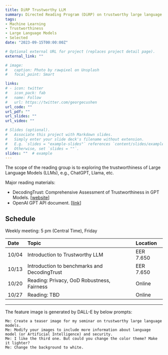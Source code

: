 ```yaml
---
title: DiRP Trustworthy LLM
summary: Directed Reading Program (DiRP) on trustworthy large language models.
tags:
- Machine Learning
- Trustworthiness
- Large Language Models
- Selected
date: "2023-09-15T00:00:00Z"

# Optional external URL for project (replaces project detail page).
external_link: ""

# image:
#   caption: Photo by rawpixel on Unsplash
#   focal_point: Smart

links:
# - icon: twitter
#   icon_pack: fab
#   name: Follow
#   url: https://twitter.com/georgecushen
url_code: ""
url_pdf: ""
url_slides: ""
url_video: ""

# Slides (optional).
#   Associate this project with Markdown slides.
#   Simply enter your slide deck's filename without extension.
#   E.g. `slides = "example-slides"` references `content/slides/example-slides.md`.
#   Otherwise, set `slides = ""`.
slides: ""  # example
---
```


The scope of the reading group is to exploring the trustworthiness of Large Language Models (LLMs), e.g., ChatGPT, Llama, etc.

Major reading materials:
* DecodingTrust: Comprehensive Assessment of Trustworthiness in GPT Models. [[website](https://decodingtrust.github.io/)]
* OpenAI GPT API document. [[link](https://platform.openai.com/docs/introduction/overview)]

## Schedule

Weekly meeting: 5 pm (Central Time), Friday

| Date  | Topic | Location |
| :---- | :---- | :------- |
| 10/04 | Introduction to Trustworthy LLM | EER 7.650 |
| 10/13 | Introduction to benchmarks and DecodingTrust | EER 7.650 |
| 10/20 | Reading: Privacy, OoD Robustness, Fairness | Online |
| 10/27 | Reading: TBD | Online |

-----
The feature image is generated by DALL-E by below prompts:
```
Me: Create a teaser image for my seminar on trustworthy large language models.
Me: Modify your images to include more information about language model (or Artificial Intelligence) and security.
Me: I like the third one. But could you change the color theme? Make it lighter?
Me: Change the background to white.
```

